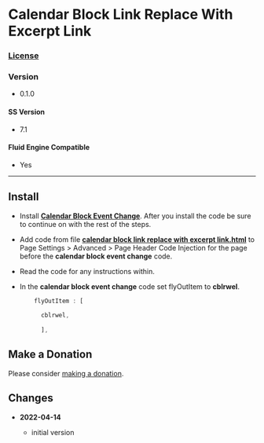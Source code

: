 # Calendar Block Link Replace With Excerpt Link

### [License][1]

### Version

  * 0.1.0

#### SS Version

  * 7.1

#### Fluid Engine Compatible

  * Yes

---

## Install

* Install **[Calendar Block Event Change][2]**. After you install the code be
  sure to continue on with the rest of the steps.
  
* Add code from file **[calendar block link replace with excerpt link.html][3]**
  to Page Settings > Advanced > Page Header Code Injection for the page before
  the **calendar block event change** code.
  
* Read the code for any instructions within.
  
* In the **calendar block event change** code set flyOutItem to **cblrwel**.
  
  ```javascript
      flyOutItem : [
      
        cblrwel,
        
        ],
  ```

## Make a Donation

Please consider [making a donation][4].

## Changes

<!-- * **2021-08-02**

  * fix minor documentation issues
  * bumped version to 0.1d1
  -->
* **2022-04-14**

  * initial version

[1]: https://github.com/tomsWebConsulting/twcsl/blob/main/LICENSE.txt#L1
[2]: https://github.com/tomsWebConsulting/twcsl/tree/main/Calendar%20Block%20Event%20Change#calendar-block-event-change
[3]: calendar%20block%20link%20replace%20with%20excerpt%20link.html#L1
[4]: https://github.com/tomsWebConsulting/twcsl#make-a-donation
